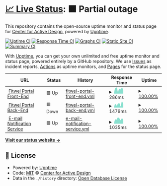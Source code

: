 # [📈 Live Status](https://statuspage.fitwel.org): <!--live status--> **🟧 Partial outage**

This repository contains the open-source uptime monitor and status page for [Center for Active Design](https://app.fitwel.org), powered by [Upptime](https://github.com/upptime/upptime).

[![Uptime CI](https://github.com/c4ad/upptime-tool/workflows/Uptime%20CI/badge.svg)](https://github.com/c4ad/upptime-tool/actions?query=workflow%3A%22Uptime+CI%22)
[![Response Time CI](https://github.com/c4ad/upptime-tool/workflows/Response%20Time%20CI/badge.svg)](https://github.com/c4ad/upptime-tool/actions?query=workflow%3A%22Response+Time+CI%22)
[![Graphs CI](https://github.com/c4ad/upptime-tool/workflows/Graphs%20CI/badge.svg)](https://github.com/c4ad/upptime-tool/actions?query=workflow%3A%22Graphs+CI%22)
[![Static Site CI](https://github.com/c4ad/upptime-tool/workflows/Static%20Site%20CI/badge.svg)](https://github.com/c4ad/upptime-tool/actions?query=workflow%3A%22Static+Site+CI%22)
[![Summary CI](https://github.com/c4ad/upptime-tool/workflows/Summary%20CI/badge.svg)](https://github.com/c4ad/upptime-tool/actions?query=workflow%3A%22Summary+CI%22)

With [Upptime](https://upptime.js.org), you can get your own unlimited and free uptime monitor and status page, powered entirely by a GitHub repository. We use [Issues](https://github.com/c4ad/upptime-tool/issues) as incident reports, [Actions](https://github.com/c4ad/upptime-tool/actions) as uptime monitors, and [Pages](https://statuspage.fitwel.org) for the status page.

<!--start: status pages-->
<!-- This summary is generated by Upptime (https://github.com/upptime/upptime) -->
<!-- Do not edit this manually, your changes will be overwritten -->
<!-- prettier-ignore -->
| URL | Status | History | Response Time | Uptime |
| --- | ------ | ------- | ------------- | ------ |
| <img alt="" src="https://icons.duckduckgo.com/ip3/app.fitwel.org.ico" height="13"> [Fitwel Portal Front-End](https://app.fitwel.org) | 🟩 Up | [fitwel-portal-front-end.yml](https://github.com/c4ad/uptime-tool/commits/HEAD/history/fitwel-portal-front-end.yml) | <details><summary><img alt="Response time graph" src="./graphs/fitwel-portal-front-end/response-time-week.png" height="20"> 286ms</summary><br><a href="https://statuspage.fitwel.org/history/fitwel-portal-front-end"><img alt="Response time 245" src="https://img.shields.io/endpoint?url=https%3A%2F%2Fraw.githubusercontent.com%2Fc4ad%2Fuptime-tool%2FHEAD%2Fapi%2Ffitwel-portal-front-end%2Fresponse-time.json"></a><br><a href="https://statuspage.fitwel.org/history/fitwel-portal-front-end"><img alt="24-hour response time 196" src="https://img.shields.io/endpoint?url=https%3A%2F%2Fraw.githubusercontent.com%2Fc4ad%2Fuptime-tool%2FHEAD%2Fapi%2Ffitwel-portal-front-end%2Fresponse-time-day.json"></a><br><a href="https://statuspage.fitwel.org/history/fitwel-portal-front-end"><img alt="7-day response time 286" src="https://img.shields.io/endpoint?url=https%3A%2F%2Fraw.githubusercontent.com%2Fc4ad%2Fuptime-tool%2FHEAD%2Fapi%2Ffitwel-portal-front-end%2Fresponse-time-week.json"></a><br><a href="https://statuspage.fitwel.org/history/fitwel-portal-front-end"><img alt="30-day response time 256" src="https://img.shields.io/endpoint?url=https%3A%2F%2Fraw.githubusercontent.com%2Fc4ad%2Fuptime-tool%2FHEAD%2Fapi%2Ffitwel-portal-front-end%2Fresponse-time-month.json"></a><br><a href="https://statuspage.fitwel.org/history/fitwel-portal-front-end"><img alt="1-year response time 245" src="https://img.shields.io/endpoint?url=https%3A%2F%2Fraw.githubusercontent.com%2Fc4ad%2Fuptime-tool%2FHEAD%2Fapi%2Ffitwel-portal-front-end%2Fresponse-time-year.json"></a></details> | <details><summary><a href="https://statuspage.fitwel.org/history/fitwel-portal-front-end">100.00%</a></summary><a href="https://statuspage.fitwel.org/history/fitwel-portal-front-end"><img alt="All-time uptime 99.45%" src="https://img.shields.io/endpoint?url=https%3A%2F%2Fraw.githubusercontent.com%2Fc4ad%2Fuptime-tool%2FHEAD%2Fapi%2Ffitwel-portal-front-end%2Fuptime.json"></a><br><a href="https://statuspage.fitwel.org/history/fitwel-portal-front-end"><img alt="24-hour uptime 100.00%" src="https://img.shields.io/endpoint?url=https%3A%2F%2Fraw.githubusercontent.com%2Fc4ad%2Fuptime-tool%2FHEAD%2Fapi%2Ffitwel-portal-front-end%2Fuptime-day.json"></a><br><a href="https://statuspage.fitwel.org/history/fitwel-portal-front-end"><img alt="7-day uptime 100.00%" src="https://img.shields.io/endpoint?url=https%3A%2F%2Fraw.githubusercontent.com%2Fc4ad%2Fuptime-tool%2FHEAD%2Fapi%2Ffitwel-portal-front-end%2Fuptime-week.json"></a><br><a href="https://statuspage.fitwel.org/history/fitwel-portal-front-end"><img alt="30-day uptime 100.00%" src="https://img.shields.io/endpoint?url=https%3A%2F%2Fraw.githubusercontent.com%2Fc4ad%2Fuptime-tool%2FHEAD%2Fapi%2Ffitwel-portal-front-end%2Fuptime-month.json"></a><br><a href="https://statuspage.fitwel.org/history/fitwel-portal-front-end"><img alt="1-year uptime 99.45%" src="https://img.shields.io/endpoint?url=https%3A%2F%2Fraw.githubusercontent.com%2Fc4ad%2Fuptime-tool%2FHEAD%2Fapi%2Ffitwel-portal-front-end%2Fuptime-year.json"></a></details>
| <img alt="" src="https://icons.duckduckgo.com/ip3/api.fitwel.org.ico" height="13"> [Fitwel Portal Back-End](https://api.fitwel.org/health) | 🟥 Down | [fitwel-portal-back-end.yml](https://github.com/c4ad/uptime-tool/commits/HEAD/history/fitwel-portal-back-end.yml) | <details><summary><img alt="Response time graph" src="./graphs/fitwel-portal-back-end/response-time-week.png" height="20"> 1479ms</summary><br><a href="https://statuspage.fitwel.org/history/fitwel-portal-back-end"><img alt="Response time 629" src="https://img.shields.io/endpoint?url=https%3A%2F%2Fraw.githubusercontent.com%2Fc4ad%2Fuptime-tool%2FHEAD%2Fapi%2Ffitwel-portal-back-end%2Fresponse-time.json"></a><br><a href="https://statuspage.fitwel.org/history/fitwel-portal-back-end"><img alt="24-hour response time 5341" src="https://img.shields.io/endpoint?url=https%3A%2F%2Fraw.githubusercontent.com%2Fc4ad%2Fuptime-tool%2FHEAD%2Fapi%2Ffitwel-portal-back-end%2Fresponse-time-day.json"></a><br><a href="https://statuspage.fitwel.org/history/fitwel-portal-back-end"><img alt="7-day response time 1479" src="https://img.shields.io/endpoint?url=https%3A%2F%2Fraw.githubusercontent.com%2Fc4ad%2Fuptime-tool%2FHEAD%2Fapi%2Ffitwel-portal-back-end%2Fresponse-time-week.json"></a><br><a href="https://statuspage.fitwel.org/history/fitwel-portal-back-end"><img alt="30-day response time 883" src="https://img.shields.io/endpoint?url=https%3A%2F%2Fraw.githubusercontent.com%2Fc4ad%2Fuptime-tool%2FHEAD%2Fapi%2Ffitwel-portal-back-end%2Fresponse-time-month.json"></a><br><a href="https://statuspage.fitwel.org/history/fitwel-portal-back-end"><img alt="1-year response time 629" src="https://img.shields.io/endpoint?url=https%3A%2F%2Fraw.githubusercontent.com%2Fc4ad%2Fuptime-tool%2FHEAD%2Fapi%2Ffitwel-portal-back-end%2Fresponse-time-year.json"></a></details> | <details><summary><a href="https://statuspage.fitwel.org/history/fitwel-portal-back-end">100.00%</a></summary><a href="https://statuspage.fitwel.org/history/fitwel-portal-back-end"><img alt="All-time uptime 99.95%" src="https://img.shields.io/endpoint?url=https%3A%2F%2Fraw.githubusercontent.com%2Fc4ad%2Fuptime-tool%2FHEAD%2Fapi%2Ffitwel-portal-back-end%2Fuptime.json"></a><br><a href="https://statuspage.fitwel.org/history/fitwel-portal-back-end"><img alt="24-hour uptime 99.99%" src="https://img.shields.io/endpoint?url=https%3A%2F%2Fraw.githubusercontent.com%2Fc4ad%2Fuptime-tool%2FHEAD%2Fapi%2Ffitwel-portal-back-end%2Fuptime-day.json"></a><br><a href="https://statuspage.fitwel.org/history/fitwel-portal-back-end"><img alt="7-day uptime 100.00%" src="https://img.shields.io/endpoint?url=https%3A%2F%2Fraw.githubusercontent.com%2Fc4ad%2Fuptime-tool%2FHEAD%2Fapi%2Ffitwel-portal-back-end%2Fuptime-week.json"></a><br><a href="https://statuspage.fitwel.org/history/fitwel-portal-back-end"><img alt="30-day uptime 99.95%" src="https://img.shields.io/endpoint?url=https%3A%2F%2Fraw.githubusercontent.com%2Fc4ad%2Fuptime-tool%2FHEAD%2Fapi%2Ffitwel-portal-back-end%2Fuptime-month.json"></a><br><a href="https://statuspage.fitwel.org/history/fitwel-portal-back-end"><img alt="1-year uptime 99.95%" src="https://img.shields.io/endpoint?url=https%3A%2F%2Fraw.githubusercontent.com%2Fc4ad%2Fuptime-tool%2FHEAD%2Fapi%2Ffitwel-portal-back-end%2Fuptime-year.json"></a></details>
| <img alt="" src="https://icons.duckduckgo.com/ip3/adai.app.n8n.cloud.ico" height="13"> [E-mail Notification Service](https://adai.app.n8n.cloud) | 🟩 Up | [e-mail-notification-service.yml](https://github.com/c4ad/uptime-tool/commits/HEAD/history/e-mail-notification-service.yml) | <details><summary><img alt="Response time graph" src="./graphs/e-mail-notification-service/response-time-week.png" height="20"> 1035ms</summary><br><a href="https://statuspage.fitwel.org/history/e-mail-notification-service"><img alt="Response time 1093" src="https://img.shields.io/endpoint?url=https%3A%2F%2Fraw.githubusercontent.com%2Fc4ad%2Fuptime-tool%2FHEAD%2Fapi%2Fe-mail-notification-service%2Fresponse-time.json"></a><br><a href="https://statuspage.fitwel.org/history/e-mail-notification-service"><img alt="24-hour response time 862" src="https://img.shields.io/endpoint?url=https%3A%2F%2Fraw.githubusercontent.com%2Fc4ad%2Fuptime-tool%2FHEAD%2Fapi%2Fe-mail-notification-service%2Fresponse-time-day.json"></a><br><a href="https://statuspage.fitwel.org/history/e-mail-notification-service"><img alt="7-day response time 1035" src="https://img.shields.io/endpoint?url=https%3A%2F%2Fraw.githubusercontent.com%2Fc4ad%2Fuptime-tool%2FHEAD%2Fapi%2Fe-mail-notification-service%2Fresponse-time-week.json"></a><br><a href="https://statuspage.fitwel.org/history/e-mail-notification-service"><img alt="30-day response time 1006" src="https://img.shields.io/endpoint?url=https%3A%2F%2Fraw.githubusercontent.com%2Fc4ad%2Fuptime-tool%2FHEAD%2Fapi%2Fe-mail-notification-service%2Fresponse-time-month.json"></a><br><a href="https://statuspage.fitwel.org/history/e-mail-notification-service"><img alt="1-year response time 1093" src="https://img.shields.io/endpoint?url=https%3A%2F%2Fraw.githubusercontent.com%2Fc4ad%2Fuptime-tool%2FHEAD%2Fapi%2Fe-mail-notification-service%2Fresponse-time-year.json"></a></details> | <details><summary><a href="https://statuspage.fitwel.org/history/e-mail-notification-service">100.00%</a></summary><a href="https://statuspage.fitwel.org/history/e-mail-notification-service"><img alt="All-time uptime 100.00%" src="https://img.shields.io/endpoint?url=https%3A%2F%2Fraw.githubusercontent.com%2Fc4ad%2Fuptime-tool%2FHEAD%2Fapi%2Fe-mail-notification-service%2Fuptime.json"></a><br><a href="https://statuspage.fitwel.org/history/e-mail-notification-service"><img alt="24-hour uptime 100.00%" src="https://img.shields.io/endpoint?url=https%3A%2F%2Fraw.githubusercontent.com%2Fc4ad%2Fuptime-tool%2FHEAD%2Fapi%2Fe-mail-notification-service%2Fuptime-day.json"></a><br><a href="https://statuspage.fitwel.org/history/e-mail-notification-service"><img alt="7-day uptime 100.00%" src="https://img.shields.io/endpoint?url=https%3A%2F%2Fraw.githubusercontent.com%2Fc4ad%2Fuptime-tool%2FHEAD%2Fapi%2Fe-mail-notification-service%2Fuptime-week.json"></a><br><a href="https://statuspage.fitwel.org/history/e-mail-notification-service"><img alt="30-day uptime 100.00%" src="https://img.shields.io/endpoint?url=https%3A%2F%2Fraw.githubusercontent.com%2Fc4ad%2Fuptime-tool%2FHEAD%2Fapi%2Fe-mail-notification-service%2Fuptime-month.json"></a><br><a href="https://statuspage.fitwel.org/history/e-mail-notification-service"><img alt="1-year uptime 100.00%" src="https://img.shields.io/endpoint?url=https%3A%2F%2Fraw.githubusercontent.com%2Fc4ad%2Fuptime-tool%2FHEAD%2Fapi%2Fe-mail-notification-service%2Fuptime-year.json"></a></details>

<!--end: status pages-->

[**Visit our status website →**](https://statuspage.fitwel.org)

## 📄 License

- Powered by: [Upptime](https://github.com/upptime/upptime)
- Code: [MIT](./LICENSE) © [Center for Active Design](https://app.fitwel.org)
- Data in the `./history` directory: [Open Database License](https://opendatacommons.org/licenses/odbl/1-0/)
